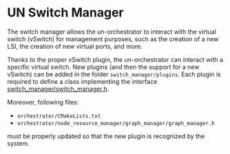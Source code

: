 # UN Switch Manager

The switch manager allows the un-orchestrator to interact with the virtual
switch (vSwitch) for management purposes, such as the creation of a new LSI, the
creation of new virtual ports, and more.

Thanks to the proper vSwitch plugin, the un-orchestrator can interact with a
specific virtual switch. New plugins (and then the support for a new vSwitch)
can be added in the folder `switch_manager/plugins`.
Each plugin is required to define a class implementing the interface
[switch_manager/switch_manager.h](switch_manager/switch_manager.h).

Moreover, following files:
* `orchestrator/CMakeLists.txt`
* `orchestrator/node_resource_manager/graph_manager/graph_manager.h`

must be properly updated so that the new plugin is recognized by the system.
